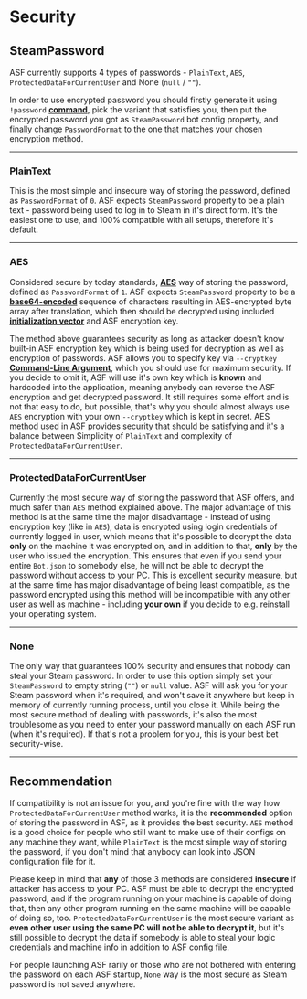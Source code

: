 # Security

## SteamPassword

ASF currently supports 4 types of passwords - ```PlainText```, ```AES```, ```ProtectedDataForCurrentUser``` and None (```null``` / ```""```).

In order to use encrypted password you should firstly generate it using ```!password``` **[command](https://github.com/JustArchi/ArchiSteamFarm/wiki/Commands)**, pick the variant that satisfies you, then put the encrypted password you got as ```SteamPassword``` bot config property, and finally change ```PasswordFormat``` to the one that matches your chosen encryption method.

---

### PlainText

This is the most simple and insecure way of storing the password, defined as ```PasswordFormat``` of ```0```. ASF expects ```SteamPassword``` property to be a plain text - password being used to log in to Steam in it's direct form. It's the easiest one to use, and 100% compatible with all setups, therefore it's default.

---

### AES

Considered secure by today standards, **[AES](https://en.wikipedia.org/wiki/Advanced_Encryption_Standard)** way of storing the password, defined as ```PasswordFormat``` of ```1```. ASF expects ```SteamPassword``` property to be a **[base64-encoded](https://en.wikipedia.org/wiki/Base64)** sequence of characters resulting in AES-encrypted byte array after translation, which then should be decrypted using included **[initialization vector](https://en.wikipedia.org/wiki/Initialization_vector)** and ASF encryption key.

The method above guarantees security as long as attacker doesn't know built-in ASF encryption key which is being used for decryption as well as encryption of passwords. ASF allows you to specify key via ```--cryptkey``` **[Command-Line Argument](https://github.com/JustArchi/ArchiSteamFarm/wiki/Command-Line-Arguments)**, which you should use for maximum security. If you decide to omit it, ASF will use it's own key which is **known** and hardcoded into the application, meaning anybody can reverse the ASF encryption and get decrypted password. It still requires some effort and is not that easy to do, but possible, that's why you should almost always use ```AES``` encryption with your own ```--cryptkey``` which is kept in secret. AES method used in ASF provides security that should be satisfying and it's a balance between Simplicity of ```PlainText``` and complexity of ```ProtectedDataForCurrentUser```.

---

### ProtectedDataForCurrentUser

Currently the most secure way of storing the password that ASF offers, and much safer than ```AES``` method explained above. The major advantage of this method is at the same time the major disadvantage - instead of using encryption key (like in ```AES```), data is encrypted using login credentials of currently logged in user, which means that it's possible to decrypt the data **only** on the machine it was encrypted on, and in addition to that, **only** by the user who issued the encryption. This ensures that even if you send your entire ```Bot.json``` to somebody else, he will not be able to decrypt the password without access to your PC. This is excellent security measure, but at the same time has major disadvantage of being least compatible, as the password encrypted using this method will be incompatible with any other user as well as machine - including **your own** if you decide to e.g. reinstall your operating system.

---

### None

The only way that guarantees 100% security and ensures that nobody can steal your Steam password. In order to use this option simply set your ```SteamPassword``` to empty string (```""```) or ```null``` value. ASF will ask you for your Steam password when it's required, and won't save it anywhere but keep in memory of currently running process, until you close it. While being the most secure method of dealing with passwords, it's also the most troublesome as you need to enter your password manually on each ASF run (when it's required). If that's not a problem for you, this is your best bet security-wise.

---

## Recommendation

If compatibility is not an issue for you, and you're fine with the way how ```ProtectedDataForCurrentUser``` method works, it is the **recommended** option of storing the password in ASF, as it provides the best security. ```AES``` method is a good choice for people who still want to make use of their configs on any machine they want, while ```PlainText``` is the most simple way of storing the password, if you don't mind that anybody can look into JSON configuration file for it.

Please keep in mind that **any** of those 3 methods are considered **insecure** if attacker has access to your PC. ASF must be able to decrypt the encrypted password, and if the program running on your machine is capable of doing that, then any other program running on the same machine will be capable of doing so, too. ```ProtectedDataForCurrentUser``` is the most secure variant as **even other user using the same PC will not be able to decrypt it**, but it's still possible to decrypt the data if somebody is able to steal your logic credentials and machine info in addition to ASF config file.

For people launching ASF rarily or those who are not bothered with entering the password on each ASF startup, ```None``` way is the most secure as Steam password is not saved anywhere.